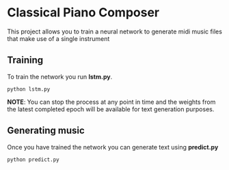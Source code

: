 # Classical Piano Composer

This project allows you to train a neural network to generate midi music files that make use of a single instrument


## Training

To train the network you run **lstm.py**.

```
python lstm.py
```

**NOTE**: You can stop the process at any point in time and the weights from the latest completed epoch will be available for text generation purposes.

## Generating music

Once you have trained the network you can generate text using **predict.py**

```
python predict.py
```
